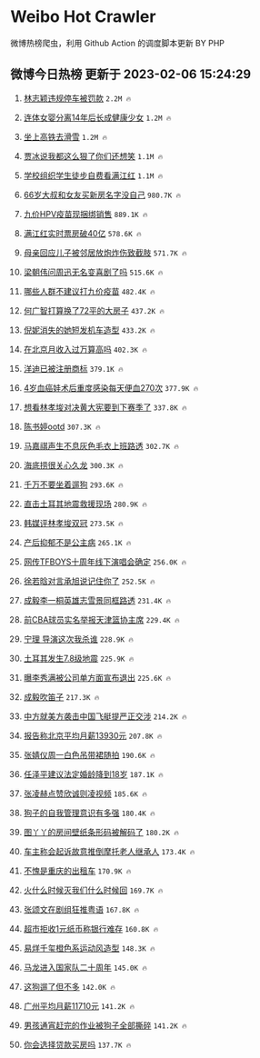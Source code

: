 # Weibo Hot Crawler 



微博热榜爬虫，利用 Github Action 的调度脚本更新 BY PHP 


## 微博今日热榜 更新于 2023-02-06 15:24:29 
1. [林志颖违规停车被罚款](https://s.weibo.com/weibo?q=%23%E6%9E%97%E5%BF%97%E9%A2%96%E8%BF%9D%E8%A7%84%E5%81%9C%E8%BD%A6%E8%A2%AB%E7%BD%9A%E6%AC%BE%23&t=31&band_rank=1&Refer=top) `2.2M 🔥` 

1. [连体女婴分离14年后长成健康少女](https://s.weibo.com/weibo?q=%23%E8%BF%9E%E4%BD%93%E5%A5%B3%E5%A9%B4%E5%88%86%E7%A6%BB14%E5%B9%B4%E5%90%8E%E9%95%BF%E6%88%90%E5%81%A5%E5%BA%B7%E5%B0%91%E5%A5%B3%23&t=31&band_rank=2&Refer=top) `1.2M 🔥` 

1. [坐上高铁去滑雪](https://s.weibo.com/weibo?q=%23%E5%9D%90%E4%B8%8A%E9%AB%98%E9%93%81%E5%8E%BB%E6%BB%91%E9%9B%AA%23&t=31&band_rank=3&Refer=top) `1.2M 🔥` 

1. [贾冰说我都这么狠了你们还想笑](https://s.weibo.com/weibo?q=%23%E8%B4%BE%E5%86%B0%E8%AF%B4%E6%88%91%E9%83%BD%E8%BF%99%E4%B9%88%E7%8B%A0%E4%BA%86%E4%BD%A0%E4%BB%AC%E8%BF%98%E6%83%B3%E7%AC%91%23&t=31&band_rank=4&Refer=top) `1.1M 🔥` 

1. [学校组织学生徒步自费看满江红](https://s.weibo.com/weibo?q=%23%E5%AD%A6%E6%A0%A1%E7%BB%84%E7%BB%87%E5%AD%A6%E7%94%9F%E5%BE%92%E6%AD%A5%E8%87%AA%E8%B4%B9%E7%9C%8B%E6%BB%A1%E6%B1%9F%E7%BA%A2%23&t=31&band_rank=5&Refer=top) `1.1M 🔥` 

1. [66岁大叔和女友买新房名字没自己](https://s.weibo.com/weibo?q=%2366%E5%B2%81%E5%A4%A7%E5%8F%94%E5%92%8C%E5%A5%B3%E5%8F%8B%E4%B9%B0%E6%96%B0%E6%88%BF%E5%90%8D%E5%AD%97%E6%B2%A1%E8%87%AA%E5%B7%B1%23&t=31&band_rank=6&Refer=top) `980.7K 🔥` 

1. [九价HPV疫苗现捆绑销售](https://s.weibo.com/weibo?q=%23%E4%B9%9D%E4%BB%B7HPV%E7%96%AB%E8%8B%97%E7%8E%B0%E6%8D%86%E7%BB%91%E9%94%80%E5%94%AE%23&t=31&band_rank=7&Refer=top) `889.1K 🔥` 

1. [满江红实时票房破40亿](https://s.weibo.com/weibo?q=%23%E6%BB%A1%E6%B1%9F%E7%BA%A2%E5%AE%9E%E6%97%B6%E7%A5%A8%E6%88%BF%E7%A0%B440%E4%BA%BF%23&t=31&band_rank=8&Refer=top) `578.6K 🔥` 

1. [母亲回应儿子被邻居放炮炸伤致截肢](https://s.weibo.com/weibo?q=%23%E6%AF%8D%E4%BA%B2%E5%9B%9E%E5%BA%94%E5%84%BF%E5%AD%90%E8%A2%AB%E9%82%BB%E5%B1%85%E6%94%BE%E7%82%AE%E7%82%B8%E4%BC%A4%E8%87%B4%E6%88%AA%E8%82%A2%23&t=31&band_rank=9&Refer=top) `571.7K 🔥` 

1. [梁朝伟问周迅无名变喜剧了吗](https://s.weibo.com/weibo?q=%23%E6%A2%81%E6%9C%9D%E4%BC%9F%E9%97%AE%E5%91%A8%E8%BF%85%E6%97%A0%E5%90%8D%E5%8F%98%E5%96%9C%E5%89%A7%E4%BA%86%E5%90%97%23&t=31&band_rank=10&Refer=top) `515.6K 🔥` 

1. [哪些人群不建议打九价疫苗](https://s.weibo.com/weibo?q=%23%E5%93%AA%E4%BA%9B%E4%BA%BA%E7%BE%A4%E4%B8%8D%E5%BB%BA%E8%AE%AE%E6%89%93%E4%B9%9D%E4%BB%B7%E7%96%AB%E8%8B%97%23&t=31&band_rank=11&Refer=top) `482.4K 🔥` 

1. [何广智打算换了72平的大房子](https://s.weibo.com/weibo?q=%23%E4%BD%95%E5%B9%BF%E6%99%BA%E6%89%93%E7%AE%97%E6%8D%A2%E4%BA%8672%E5%B9%B3%E7%9A%84%E5%A4%A7%E6%88%BF%E5%AD%90%23&t=31&band_rank=12&Refer=top) `437.2K 🔥` 

1. [倪妮消失的她短发机车造型](https://s.weibo.com/weibo?q=%23%E5%80%AA%E5%A6%AE%E6%B6%88%E5%A4%B1%E7%9A%84%E5%A5%B9%E7%9F%AD%E5%8F%91%E6%9C%BA%E8%BD%A6%E9%80%A0%E5%9E%8B%23&t=31&band_rank=13&Refer=top) `433.2K 🔥` 

1. [在北京月收入过万算高吗](https://s.weibo.com/weibo?q=%23%E5%9C%A8%E5%8C%97%E4%BA%AC%E6%9C%88%E6%94%B6%E5%85%A5%E8%BF%87%E4%B8%87%E7%AE%97%E9%AB%98%E5%90%97%23&t=31&band_rank=14&Refer=top) `402.3K 🔥` 

1. [洋迪已被注册商标](https://s.weibo.com/weibo?q=%23%E6%B4%8B%E8%BF%AA%E5%B7%B2%E8%A2%AB%E6%B3%A8%E5%86%8C%E5%95%86%E6%A0%87%23&t=31&band_rank=15&Refer=top) `379.1K 🔥` 

1. [4岁血癌娃术后重度感染每天便血270次](https://s.weibo.com/weibo?q=%234%E5%B2%81%E8%A1%80%E7%99%8C%E5%A8%83%E6%9C%AF%E5%90%8E%E9%87%8D%E5%BA%A6%E6%84%9F%E6%9F%93%E6%AF%8F%E5%A4%A9%E4%BE%BF%E8%A1%80270%E6%AC%A1%23&t=31&band_rank=16&Refer=top) `377.9K 🔥` 

1. [想看林孝埈对决黄大宪要到下赛季了](https://s.weibo.com/weibo?q=%23%E6%83%B3%E7%9C%8B%E6%9E%97%E5%AD%9D%E5%9F%88%E5%AF%B9%E5%86%B3%E9%BB%84%E5%A4%A7%E5%AE%AA%E8%A6%81%E5%88%B0%E4%B8%8B%E8%B5%9B%E5%AD%A3%E4%BA%86%23&t=31&band_rank=17&Refer=top) `337.8K 🔥` 

1. [陈书婷ootd](https://s.weibo.com/weibo?q=%23%E9%99%88%E4%B9%A6%E5%A9%B7ootd%23&t=31&band_rank=18&Refer=top) `307.3K 🔥` 

1. [马嘉祺声生不息灰色毛衣上班路透](https://s.weibo.com/weibo?q=%23%E9%A9%AC%E5%98%89%E7%A5%BA%E5%A3%B0%E7%94%9F%E4%B8%8D%E6%81%AF%E7%81%B0%E8%89%B2%E6%AF%9B%E8%A1%A3%E4%B8%8A%E7%8F%AD%E8%B7%AF%E9%80%8F%23&t=31&band_rank=19&Refer=top) `302.7K 🔥` 

1. [海底捞很关心久龙](https://s.weibo.com/weibo?q=%23%E6%B5%B7%E5%BA%95%E6%8D%9E%E5%BE%88%E5%85%B3%E5%BF%83%E4%B9%85%E9%BE%99%23&t=31&band_rank=20&Refer=top) `300.3K 🔥` 

1. [千万不要坐着遛狗](https://s.weibo.com/weibo?q=%23%E5%8D%83%E4%B8%87%E4%B8%8D%E8%A6%81%E5%9D%90%E7%9D%80%E9%81%9B%E7%8B%97%23&t=31&band_rank=21&Refer=top) `293.6K 🔥` 

1. [直击土耳其地震救援现场](https://s.weibo.com/weibo?q=%23%E7%9B%B4%E5%87%BB%E5%9C%9F%E8%80%B3%E5%85%B6%E5%9C%B0%E9%9C%87%E6%95%91%E6%8F%B4%E7%8E%B0%E5%9C%BA%23&t=31&band_rank=22&Refer=top) `280.9K 🔥` 

1. [韩媒评林孝埈双冠](https://s.weibo.com/weibo?q=%23%E9%9F%A9%E5%AA%92%E8%AF%84%E6%9E%97%E5%AD%9D%E5%9F%88%E5%8F%8C%E5%86%A0%23&t=31&band_rank=23&Refer=top) `273.5K 🔥` 

1. [产后抑郁不是公主病](https://s.weibo.com/weibo?q=%23%E4%BA%A7%E5%90%8E%E6%8A%91%E9%83%81%E4%B8%8D%E6%98%AF%E5%85%AC%E4%B8%BB%E7%97%85%23&t=31&band_rank=24&Refer=top) `265.1K 🔥` 

1. [网传TFBOYS十周年线下演唱会确定](https://s.weibo.com/weibo?q=%23%E7%BD%91%E4%BC%A0TFBOYS%E5%8D%81%E5%91%A8%E5%B9%B4%E7%BA%BF%E4%B8%8B%E6%BC%94%E5%94%B1%E4%BC%9A%E7%A1%AE%E5%AE%9A%23&t=31&band_rank=25&Refer=top) `256.0K 🔥` 

1. [徐若晗对言承旭说记住你了](https://s.weibo.com/weibo?q=%23%E5%BE%90%E8%8B%A5%E6%99%97%E5%AF%B9%E8%A8%80%E6%89%BF%E6%97%AD%E8%AF%B4%E8%AE%B0%E4%BD%8F%E4%BD%A0%E4%BA%86%23&t=31&band_rank=26&Refer=top) `252.5K 🔥` 

1. [成毅李一桐英雄志雪景同框路透](https://s.weibo.com/weibo?q=%23%E6%88%90%E6%AF%85%E6%9D%8E%E4%B8%80%E6%A1%90%E8%8B%B1%E9%9B%84%E5%BF%97%E9%9B%AA%E6%99%AF%E5%90%8C%E6%A1%86%E8%B7%AF%E9%80%8F%23&t=31&band_rank=27&Refer=top) `231.4K 🔥` 

1. [前CBA球员实名举报天津篮协主席](https://s.weibo.com/weibo?q=%23%E5%89%8DCBA%E7%90%83%E5%91%98%E5%AE%9E%E5%90%8D%E4%B8%BE%E6%8A%A5%E5%A4%A9%E6%B4%A5%E7%AF%AE%E5%8D%8F%E4%B8%BB%E5%B8%AD%23&t=31&band_rank=28&Refer=top) `229.4K 🔥` 

1. [宁理 导演这次我杀谁](https://s.weibo.com/weibo?q=%E5%AE%81%E7%90%86%20%E5%AF%BC%E6%BC%94%E8%BF%99%E6%AC%A1%E6%88%91%E6%9D%80%E8%B0%81&t=31&band_rank=29&Refer=top) `228.9K 🔥` 

1. [土耳其发生7.8级地震](https://s.weibo.com/weibo?q=%23%E5%9C%9F%E8%80%B3%E5%85%B6%E5%8F%91%E7%94%9F7.8%E7%BA%A7%E5%9C%B0%E9%9C%87%23&t=31&band_rank=30&Refer=top) `225.9K 🔥` 

1. [曝李秀满被公司单方面宣布退出](https://s.weibo.com/weibo?q=%23%E6%9B%9D%E6%9D%8E%E7%A7%80%E6%BB%A1%E8%A2%AB%E5%85%AC%E5%8F%B8%E5%8D%95%E6%96%B9%E9%9D%A2%E5%AE%A3%E5%B8%83%E9%80%80%E5%87%BA%23&t=31&band_rank=31&Refer=top) `225.6K 🔥` 

1. [成毅吹笛子](https://s.weibo.com/weibo?q=%23%E6%88%90%E6%AF%85%E5%90%B9%E7%AC%9B%E5%AD%90%23&t=31&band_rank=32&Refer=top) `217.3K 🔥` 

1. [中方就美方袭击中国飞艇提严正交涉](https://s.weibo.com/weibo?q=%23%E4%B8%AD%E6%96%B9%E5%B0%B1%E7%BE%8E%E6%96%B9%E8%A2%AD%E5%87%BB%E4%B8%AD%E5%9B%BD%E9%A3%9E%E8%89%87%E6%8F%90%E4%B8%A5%E6%AD%A3%E4%BA%A4%E6%B6%89%23&t=31&band_rank=33&Refer=top) `214.2K 🔥` 

1. [报告称北京平均月薪13930元](https://s.weibo.com/weibo?q=%23%E6%8A%A5%E5%91%8A%E7%A7%B0%E5%8C%97%E4%BA%AC%E5%B9%B3%E5%9D%87%E6%9C%88%E8%96%AA13930%E5%85%83%23&t=31&band_rank=34&Refer=top) `207.8K 🔥` 

1. [张婧仪周一白色吊带裙随拍](https://s.weibo.com/weibo?q=%23%E5%BC%A0%E5%A9%A7%E4%BB%AA%E5%91%A8%E4%B8%80%E7%99%BD%E8%89%B2%E5%90%8A%E5%B8%A6%E8%A3%99%E9%9A%8F%E6%8B%8D%23&t=31&band_rank=35&Refer=top) `190.6K 🔥` 

1. [任泽平建议法定婚龄降到18岁](https://s.weibo.com/weibo?q=%23%E4%BB%BB%E6%B3%BD%E5%B9%B3%E5%BB%BA%E8%AE%AE%E6%B3%95%E5%AE%9A%E5%A9%9A%E9%BE%84%E9%99%8D%E5%88%B018%E5%B2%81%23&t=31&band_rank=36&Refer=top) `187.1K 🔥` 

1. [张凌赫点赞欣诚则凌视频](https://s.weibo.com/weibo?q=%23%E5%BC%A0%E5%87%8C%E8%B5%AB%E7%82%B9%E8%B5%9E%E6%AC%A3%E8%AF%9A%E5%88%99%E5%87%8C%E8%A7%86%E9%A2%91%23&t=31&band_rank=37&Refer=top) `185.6K 🔥` 

1. [狗子的自我管理意识有多强](https://s.weibo.com/weibo?q=%23%E7%8B%97%E5%AD%90%E7%9A%84%E8%87%AA%E6%88%91%E7%AE%A1%E7%90%86%E6%84%8F%E8%AF%86%E6%9C%89%E5%A4%9A%E5%BC%BA%23&t=31&band_rank=38&Refer=top) `180.4K 🔥` 

1. [图丫丫的房间壁纸条形码被解码了](https://s.weibo.com/weibo?q=%23%E5%9B%BE%E4%B8%AB%E4%B8%AB%E7%9A%84%E6%88%BF%E9%97%B4%E5%A3%81%E7%BA%B8%E6%9D%A1%E5%BD%A2%E7%A0%81%E8%A2%AB%E8%A7%A3%E7%A0%81%E4%BA%86%23&t=31&band_rank=39&Refer=top) `180.2K 🔥` 

1. [车主称会起诉故意推倒摩托老人继承人](https://s.weibo.com/weibo?q=%23%E8%BD%A6%E4%B8%BB%E7%A7%B0%E4%BC%9A%E8%B5%B7%E8%AF%89%E6%95%85%E6%84%8F%E6%8E%A8%E5%80%92%E6%91%A9%E6%89%98%E8%80%81%E4%BA%BA%E7%BB%A7%E6%89%BF%E4%BA%BA%23&t=31&band_rank=40&Refer=top) `173.4K 🔥` 

1. [不愧是重庆的出租车](https://s.weibo.com/weibo?q=%23%E4%B8%8D%E6%84%A7%E6%98%AF%E9%87%8D%E5%BA%86%E7%9A%84%E5%87%BA%E7%A7%9F%E8%BD%A6%23&t=31&band_rank=41&Refer=top) `170.9K 🔥` 

1. [火什么时候灭我们什么时候回](https://s.weibo.com/weibo?q=%23%E7%81%AB%E4%BB%80%E4%B9%88%E6%97%B6%E5%80%99%E7%81%AD%E6%88%91%E4%BB%AC%E4%BB%80%E4%B9%88%E6%97%B6%E5%80%99%E5%9B%9E%23&t=31&band_rank=42&Refer=top) `169.7K 🔥` 

1. [张颂文在剧组狂推粤语](https://s.weibo.com/weibo?q=%23%E5%BC%A0%E9%A2%82%E6%96%87%E5%9C%A8%E5%89%A7%E7%BB%84%E7%8B%82%E6%8E%A8%E7%B2%A4%E8%AF%AD%23&t=31&band_rank=43&Refer=top) `167.8K 🔥` 

1. [超市拒收1元纸币称银行难存](https://s.weibo.com/weibo?q=%23%E8%B6%85%E5%B8%82%E6%8B%92%E6%94%B61%E5%85%83%E7%BA%B8%E5%B8%81%E7%A7%B0%E9%93%B6%E8%A1%8C%E9%9A%BE%E5%AD%98%23&t=31&band_rank=44&Refer=top) `160.8K 🔥` 

1. [易烊千玺橙色系运动风造型](https://s.weibo.com/weibo?q=%23%E6%98%93%E7%83%8A%E5%8D%83%E7%8E%BA%E6%A9%99%E8%89%B2%E7%B3%BB%E8%BF%90%E5%8A%A8%E9%A3%8E%E9%80%A0%E5%9E%8B%23&t=31&band_rank=45&Refer=top) `148.3K 🔥` 

1. [马龙进入国家队二十周年](https://s.weibo.com/weibo?q=%23%E9%A9%AC%E9%BE%99%E8%BF%9B%E5%85%A5%E5%9B%BD%E5%AE%B6%E9%98%9F%E4%BA%8C%E5%8D%81%E5%91%A8%E5%B9%B4%23&t=31&band_rank=46&Refer=top) `145.0K 🔥` 

1. [这狗遛了但不多](https://s.weibo.com/weibo?q=%23%E8%BF%99%E7%8B%97%E9%81%9B%E4%BA%86%E4%BD%86%E4%B8%8D%E5%A4%9A%23&t=31&band_rank=47&Refer=top) `142.0K 🔥` 

1. [广州平均月薪11710元](https://s.weibo.com/weibo?q=%23%E5%B9%BF%E5%B7%9E%E5%B9%B3%E5%9D%87%E6%9C%88%E8%96%AA11710%E5%85%83%23&t=31&band_rank=48&Refer=top) `141.2K 🔥` 

1. [男孩通宵赶完的作业被狗子全部撕碎](https://s.weibo.com/weibo?q=%23%E7%94%B7%E5%AD%A9%E9%80%9A%E5%AE%B5%E8%B5%B6%E5%AE%8C%E7%9A%84%E4%BD%9C%E4%B8%9A%E8%A2%AB%E7%8B%97%E5%AD%90%E5%85%A8%E9%83%A8%E6%92%95%E7%A2%8E%23&t=31&band_rank=49&Refer=top) `141.2K 🔥` 

1. [你会选择贷款买房吗](https://s.weibo.com/weibo?q=%23%E4%BD%A0%E4%BC%9A%E9%80%89%E6%8B%A9%E8%B4%B7%E6%AC%BE%E4%B9%B0%E6%88%BF%E5%90%97%23&t=31&band_rank=50&Refer=top) `137.7K 🔥` 

